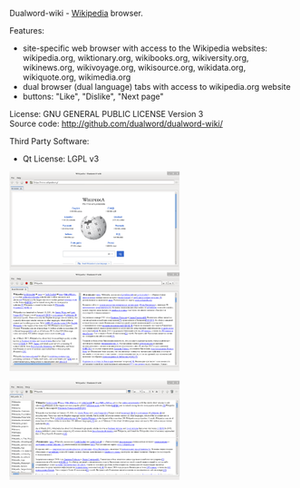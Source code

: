 
Dualword-wiki - [Wikipedia](https://www.wikipedia.org) browser.

Features:
 - site-specific web browser with access to the Wikipedia websites:
	wikipedia.org, wiktionary.org, wikibooks.org, wikiversity.org, wikinews.org,
	wikivoyage.org, wikisource.org, wikidata.org, wikiquote.org, wikimedia.org
 - dual browser (dual language) tabs with access to wikipedia.org website
 - buttons: "Like", "Dislike", "Next page"
			
License: GNU GENERAL PUBLIC LICENSE Version 3  
Source code: http://github.com/dualword/dualword-wiki/  

Third Party Software:
 - Qt License: LGPL v3

<p float="middle">
<img src="etc/screenshot/Dualword-wiki.png" width="300" />
<img src="etc/screenshot/Dualword-wiki-dual-browser.png" width="300" />
</p>
<p float="middle">
<img src="etc/screenshot/Dualword-wiki-dual-browser2.png" width="300" />
</p>
